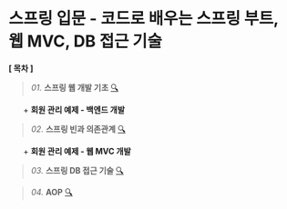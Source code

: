 # 스프링 입문 - 코드로 배우는 스프링 부트, 웹 MVC, DB 접근 기술

**[ 목차 ]**

> *01.* **스프링 웹 개발 기초** [🔍]()

ㅤㅤ\+ **회원 관리 예제 - 백엔드 개발** <br>

> *02.* **스프링 빈과 의존관계** [🔍]() 

ㅤㅤ\+  **회원 관리 예제 - 웹 MVC 개발** <br>

> *03.* **스프링 DB 접근 기술** [🔍]() 

> *04.* **AOP** [🔍]()
> 
##
